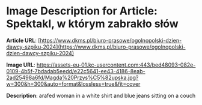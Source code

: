 # Image Description for Article: Spektakl, w którym zabrakło słów
**Article URL**: [https://www.dkms.pl/biuro-prasowe/ogolnopolski-dzien-dawcy-szpiku-2024](https://www.dkms.pl/biuro-prasowe/ogolnopolski-dzien-dawcy-szpiku-2024)

**Image URL**: https://assets-eu-01.kc-usercontent.com:443/bed48093-082e-0109-4b5f-7bdadab5eedd/e22c5641-ee43-4186-8eab-2ad25498a6fd/Magda%20Przys%C5%82upska.jpg?w=300&h=300&auto=format&lossless=true&fit=cover

**Description**: arafed woman in a white shirt and blue jeans sitting on a couch
